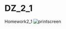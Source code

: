 # DZ_2_1
Homework2_1
![printscreen](https://user-images.githubusercontent.com/29717006/28214421-d40d5df8-68b2-11e7-96f3-8e9626734fc2.jpg)
